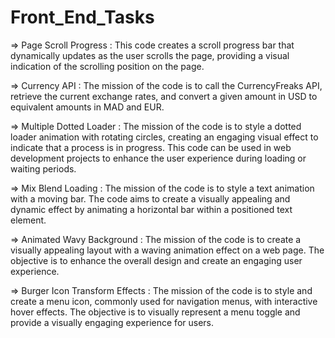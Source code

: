 # Front_End_Tasks

=> Page Scroll Progress : This code creates a scroll progress bar that dynamically updates as the user scrolls the page, providing a visual indication of the scrolling position on the page.

=> Currency API : The mission of the code is to call the CurrencyFreaks API, retrieve the current exchange rates, and convert a given amount in USD to equivalent amounts in MAD and EUR. 

=> Multiple Dotted Loader : The mission of the code is to style a dotted loader animation with rotating circles, creating an engaging visual effect to indicate that a process is in progress. This code can be used in web development projects to enhance the user experience during loading or waiting periods.

=> Mix Blend Loading : The mission of the code is to style a text animation with a moving bar. The code aims to create a visually appealing and dynamic effect by animating a horizontal bar within a positioned text element. 

=> Animated Wavy Background : The mission of the code is to create a visually appealing layout with a waving animation effect on a web page. The objective is to enhance the overall design and create an engaging user experience.

=> Burger Icon Transform Effects : The mission of the code is to style and create a menu icon, commonly used for navigation menus, with interactive hover effects. The objective is to visually represent a menu toggle and provide a visually engaging experience for users.
